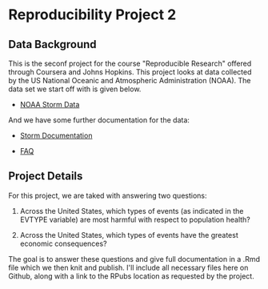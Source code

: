 # Reproducibility Project 2

## Data Background

This is the seconf project for the course "Reproducible Research" offered through Coursera and Johns Hopkins.  This project looks at data collected by the US National Oceanic and Atmospheric Administration (NOAA). The data set we start off with is given below.

* [NOAA Storm Data](https://d396qusza40orc.cloudfront.net/repdata%2Fdata%2FStormData.csv.bz2)

And we have some further documentation for the data:

* [Storm Documentation](https://d396qusza40orc.cloudfront.net/repdata%2Fpeer2_doc%2Fpd01016005curr.pdf)

* [FAQ](https://d396qusza40orc.cloudfront.net/repdata%2Fpeer2_doc%2FNCDC%20Storm%20Events-FAQ%20Page.pdf)


## Project Details

For this project, we are taked with answering two questions:

1. Across the United States, which types of events (as indicated in the EVTYPE variable) are most harmful with respect to population health?

2. Across the United States, which types of events have the greatest economic consequences?

The goal is to answer these questions and give full documentation in a .Rmd file which we then knit and publish.  I'll include all necessary files here on Github, along with a link to the RPubs location as requested by the project.